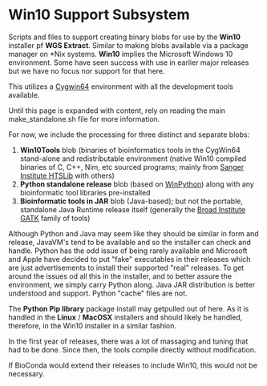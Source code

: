 # Win10 Support Subsystem

Scripts and files to support creating binary blobs for use by the **Win10** installer pf **WGS Extract**.  Similar to making blobs available via a package manager on *Nix systems. **Win10** implies the Microsoft Windows 10 environment. Some have seen success with use in earlier major releases but we have no focus nor support for that here. 

This utilizes a [Cygwin64](https://cygwin.com/) environment with all the development tools available.

Until this page is expanded with content, rely on reading the main make_standalone.sh file for more information.

For now, we include the processing for three distinct and separate blobs:
1. **Win10Tools** blob (binaries of bioinformatics tools in the CygWin64 stand-alone and redistributable environment (native Win10 compiled binaries of C, C++, Nim, etc sourced programs; mainly from [Sanger Institute HTSLib](http://www.htslib.org/) with others)
1. **Python standalone release** blob (based on [WinPython](https://winpython.github.io/)) along with any bioinformatic tool libraries pre-installed
1. **Bioinformatic tools in JAR** blob (Java-based);  but not the portable, standalone Java Runtime release itself (generally the [Broad Institute GATK](https://gatk.broadinstitute.org/hc/en-us) family of tools) 

Although Python and Java may seem like they should be similar in form and release, JavaVM's tend to be available and so the installer can check and handle.  Python has the odd issue of being rarely available and Microsoft and Apple have decided to put "fake" executables in their releases which are just advertisements to install their supported "real" releases.  To get around the issues od all this in the installer, and to better assure the environment, we simply carry Python along.  Java JAR distribution is better understood and support. Python "cache" files are not.

The **Python Pip library** package install may getpulled out of here.  As it is handled in the **Linux** / **MacOSX** installers and should likely be handled, therefore, in the Win10 installer in a similar fashion.

In the first year of releases, there was a lot of massaging and tuning that had to be done.  Since then, the tools compile directly without modification.

If BioConda would extend their releases to include Win10, this would not be necessary.
